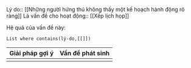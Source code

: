 Lý do:: [[Những người hứng thú không thấy một kế hoạch hành động rõ ràng]]
Là vấn đề cho hoạt động:: [[Xếp lịch họp]]

Hệ quả của vấn đề này:
```dataview
List where contains(lý-do,[[]])
```

| Giải pháp gợi ý | Vấn đề phát sinh |
| --------------- | ---------------- |
|                 |                  |

 
